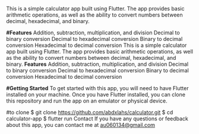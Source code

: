 This is a simple calculator app built using Flutter. The app provides basic arithmetic operations, as well as the ability to convert numbers between decimal, hexadecimal, and binary.

**#Features**
Addition, subtraction, multiplication, and division
Decimal to binary conversion
Decimal to hexadecimal conversion
Binary to decimal conversion
Hexadecimal to decimal conversion
This is a simple calculator app built using Flutter. The app provides basic arithmetic operations, as well as the ability to convert numbers between decimal, hexadecimal, and binary.
**Features**
Addition, subtraction, multiplication, and division
Decimal to binary conversion
Decimal to hexadecimal conversion
Binary to decimal conversion
Hexadecimal to decimal conversion

**#Getting Started**
To get started with this app, you will need to have Flutter installed on your machine. Once you have Flutter installed, you can clone this repository and run the app on an emulator or physical device.



#to clone
$ git clone https://github.com/abdxlahs/calculator.git
$ cd calculator-app
$ flutter run
Contact
If you have any questions or feedback about this app, you can contact me at au060134@gmail.com



